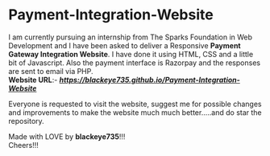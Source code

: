 # Payment-Integration-Website
I am currently pursuing an internship from The Sparks Foundation in Web Development and I have been asked to deliver a Responsive **Payment Gateway Integration Website**. I have done it using HTML, CSS and a little bit of Javascript. Also the payment interface is Razorpay and the responses are sent to email via PHP.<br>
**Website URL**:- ***https://blackeye735.github.io/Payment-Integration-Website***

Everyone is requested to visit the website, suggest me for possible changes and improvements to make the website much much better.....and do star the repository.

Made with LOVE by **blackeye735**!!!<br>
Cheers!!!
